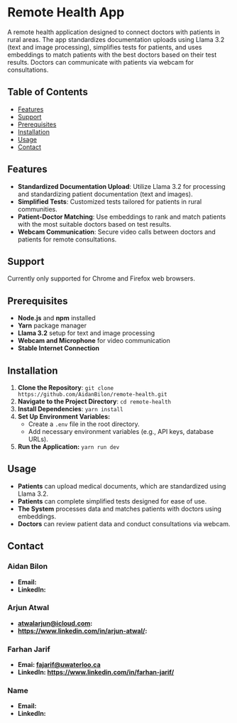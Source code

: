 # Remote Health App

A remote health application designed to connect doctors with patients in rural areas. The app standardizes documentation uploads using Llama 3.2 (text and image processing), simplifies tests for patients, and uses embeddings to match patients with the best doctors based on their test results. Doctors can communicate with patients via webcam for consultations.

## Table of Contents

- [Features](#features)
- [Support](#support)
- [Prerequisites](#prerequisites)
- [Installation](#installation)
- [Usage](#usage)
- [Contact](#contact)


## Features

- **Standardized Documentation Upload**: Utilize Llama 3.2 for processing and standardizing patient documentation (text and images).
- **Simplified Tests**: Customized tests tailored for patients in rural communities.
- **Patient-Doctor Matching**: Use embeddings to rank and match patients with the most suitable doctors based on test results.
- **Webcam Communication**: Secure video calls between doctors and patients for remote consultations.

## Support

Currently only supported for Chrome and Firefox web browsers.

## Prerequisites

- **Node.js** and **npm** installed
- **Yarn** package manager
- **Llama 3.2** setup for text and image processing
- **Webcam and Microphone** for video communication
- **Stable Internet Connection**

## Installation

1. **Clone the Repository**:
   `git clone https://github.com/AidanBilon/remote-health.git`
2. **Navigate to the Project Directory**:
   `cd remote-health`
4. **Install Dependencies**:
   `yarn install`
6. **Set Up Environment Variables:**
   - Create a `.env` file in the root directory.
   - Add necessary environment variables (e.g., API keys, database URLs).
8. **Run the Application:**
   `yarn run dev`

## Usage

- **Patients** can upload medical documents, which are standardized using Llama 3.2.
- **Patients** can complete simplified tests designed for ease of use.
- **The System** processes data and matches patients with doctors using embeddings.
- **Doctors** can review patient data and conduct consultations via webcam.

## Contact

### Aidan Bilon
- **Email:**
- **LinkedIn:**

### Arjun Atwal
- **atwalarjun@icloud.com:**
- **https://www.linkedin.com/in/arjun-atwal/:**

### Farhan Jarif
- **Emai: fajarif@uwaterloo.ca**
- **LinkedIn: https://www.linkedin.com/in/farhan-jarif/**

### Name
- **Email:**
- **LinkedIn:**

